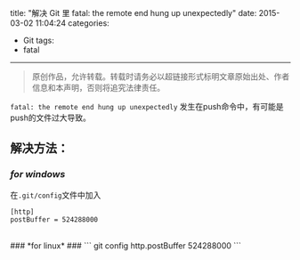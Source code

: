 title: "解决 Git 里 fatal: the remote end hung up unexpectedly"
date: 2015-03-02 11:04:24
categories:
- Git
tags:
- fatal
---
>原创作品，允许转载。转载时请务必以超链接形式标明文章原始出处、作者信息和本声明，否则将追究法律责任。

`fatal: the remote end hung up unexpectedly`
发生在push命令中，有可能是push的文件过大导致。

## **解决方法：** ##
### *for windows* ###
在`.git/config`文件中加入
```
[http]
postBuffer = 524288000
```
<br>
### *for linux* ###
```
git config http.postBuffer 524288000
```
